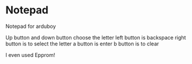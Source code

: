 # Notepad
Notepad for arduboy

Up button and down button choose the letter
left button is backspace
right button is to select the letter
a button is enter
b button is to clear

I even used Epprom!
